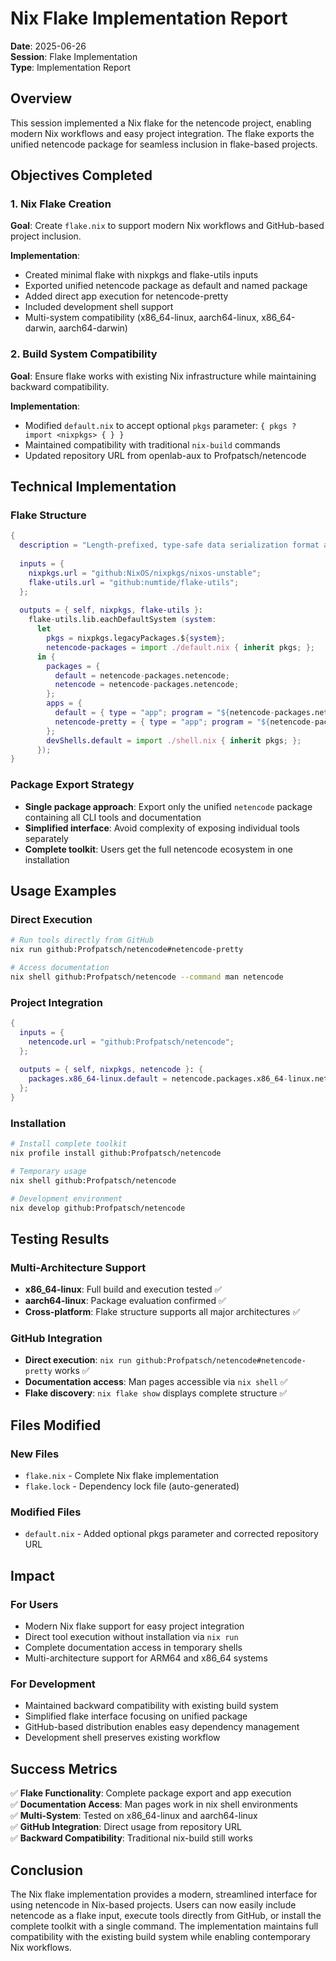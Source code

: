 # Nix Flake Implementation Report

**Date**: 2025-06-26  
**Session**: Flake Implementation  
**Type**: Implementation Report

## Overview

This session implemented a Nix flake for the netencode project, enabling modern Nix workflows and easy project integration. The flake exports the unified netencode package for seamless inclusion in flake-based projects.

## Objectives Completed

### 1. Nix Flake Creation

**Goal**: Create `flake.nix` to support modern Nix workflows and GitHub-based project inclusion.

**Implementation**:
- Created minimal flake with nixpkgs and flake-utils inputs
- Exported unified netencode package as default and named package
- Added direct app execution for netencode-pretty
- Included development shell support
- Multi-system compatibility (x86_64-linux, aarch64-linux, x86_64-darwin, aarch64-darwin)

### 2. Build System Compatibility

**Goal**: Ensure flake works with existing Nix infrastructure while maintaining backward compatibility.

**Implementation**:
- Modified `default.nix` to accept optional `pkgs` parameter: `{ pkgs ? import <nixpkgs> { } }`
- Maintained compatibility with traditional `nix-build` commands
- Updated repository URL from openlab-aux to Profpatsch/netencode

## Technical Implementation

### Flake Structure
```nix
{
  description = "Length-prefixed, type-safe data serialization format and CLI tools";
  
  inputs = {
    nixpkgs.url = "github:NixOS/nixpkgs/nixos-unstable";
    flake-utils.url = "github:numtide/flake-utils";
  };
  
  outputs = { self, nixpkgs, flake-utils }:
    flake-utils.lib.eachDefaultSystem (system:
      let
        pkgs = nixpkgs.legacyPackages.${system};
        netencode-packages = import ./default.nix { inherit pkgs; };
      in {
        packages = {
          default = netencode-packages.netencode;
          netencode = netencode-packages.netencode;
        };
        apps = {
          default = { type = "app"; program = "${netencode-packages.netencode}/bin/netencode-pretty"; };
          netencode-pretty = { type = "app"; program = "${netencode-packages.netencode}/bin/netencode-pretty"; };
        };
        devShells.default = import ./shell.nix { inherit pkgs; };
      });
}
```

### Package Export Strategy
- **Single package approach**: Export only the unified `netencode` package containing all CLI tools and documentation
- **Simplified interface**: Avoid complexity of exposing individual tools separately
- **Complete toolkit**: Users get the full netencode ecosystem in one installation

## Usage Examples

### Direct Execution
```bash
# Run tools directly from GitHub
nix run github:Profpatsch/netencode#netencode-pretty

# Access documentation
nix shell github:Profpatsch/netencode --command man netencode
```

### Project Integration
```nix
{
  inputs = {
    netencode.url = "github:Profpatsch/netencode";
  };
  
  outputs = { self, nixpkgs, netencode }: {
    packages.x86_64-linux.default = netencode.packages.x86_64-linux.netencode;
  };
}
```

### Installation
```bash
# Install complete toolkit
nix profile install github:Profpatsch/netencode

# Temporary usage
nix shell github:Profpatsch/netencode

# Development environment
nix develop github:Profpatsch/netencode
```

## Testing Results

### Multi-Architecture Support
- **x86_64-linux**: Full build and execution tested ✅
- **aarch64-linux**: Package evaluation confirmed ✅
- **Cross-platform**: Flake structure supports all major architectures ✅

### GitHub Integration
- **Direct execution**: `nix run github:Profpatsch/netencode#netencode-pretty` works ✅
- **Documentation access**: Man pages accessible via `nix shell` ✅
- **Flake discovery**: `nix flake show` displays complete structure ✅

## Files Modified

### New Files
- `flake.nix` - Complete Nix flake implementation
- `flake.lock` - Dependency lock file (auto-generated)

### Modified Files
- `default.nix` - Added optional pkgs parameter and corrected repository URL

## Impact

### For Users
- Modern Nix flake support for easy project integration
- Direct tool execution without installation via `nix run`
- Complete documentation access in temporary shells
- Multi-architecture support for ARM64 and x86_64 systems

### For Development
- Maintained backward compatibility with existing build system
- Simplified flake interface focusing on unified package
- GitHub-based distribution enables easy dependency management
- Development shell preserves existing workflow

## Success Metrics

✅ **Flake Functionality**: Complete package export and app execution  
✅ **Documentation Access**: Man pages work in nix shell environments  
✅ **Multi-System**: Tested on x86_64-linux and aarch64-linux  
✅ **GitHub Integration**: Direct usage from repository URL  
✅ **Backward Compatibility**: Traditional nix-build still works  

## Conclusion

The Nix flake implementation provides a modern, streamlined interface for using netencode in Nix-based projects. Users can now easily include netencode as a flake input, execute tools directly from GitHub, or install the complete toolkit with a single command. The implementation maintains full compatibility with the existing build system while enabling contemporary Nix workflows.